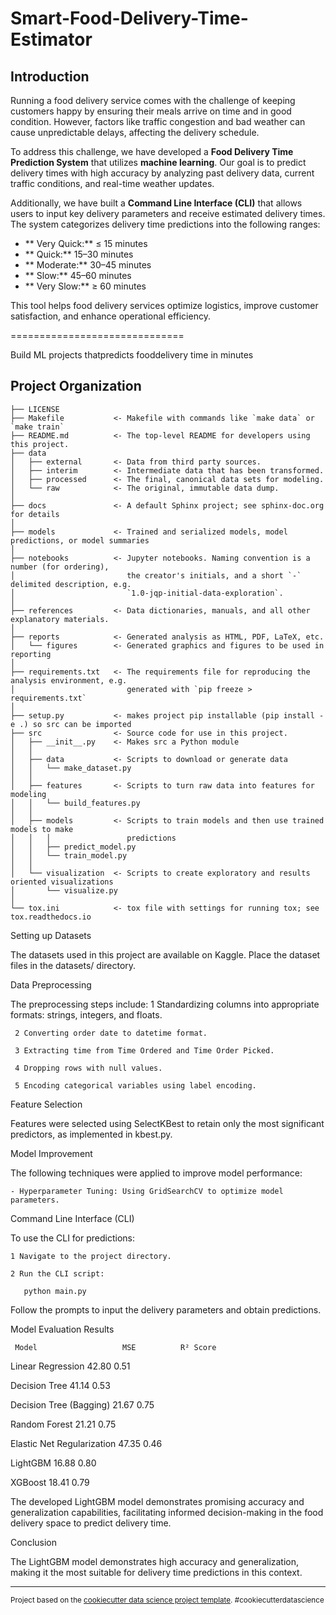 # Smart-Food-Delivery-Time-Estimator

##  Introduction  

Running a food delivery service comes with the challenge of keeping customers happy by ensuring their meals arrive on time and in good condition. However, factors like traffic congestion and bad weather can cause unpredictable delays, affecting the delivery schedule.  

To address this challenge, we have developed a **Food Delivery Time Prediction System** that utilizes **machine learning**. Our goal is to predict delivery times with high accuracy by analyzing past delivery data, current traffic conditions, and real-time weather updates.  

Additionally, we have built a **Command Line Interface (CLI)** that allows users to input key delivery parameters and receive estimated delivery times. The system categorizes delivery time predictions into the following ranges:  

- ** Very Quick:** ≤ 15 minutes  
- ** Quick:** 15–30 minutes  
- ** Moderate:** 30–45 minutes  
- ** Slow:** 45–60 minutes  
- ** Very Slow:** ≥ 60 minutes  

This tool helps food delivery services optimize logistics, improve customer satisfaction, and enhance operational efficiency.  


==============================

Build ML projects thatpredicts  fooddelivery time in minutes

Project Organization
------------

    ├── LICENSE
    ├── Makefile           <- Makefile with commands like `make data` or `make train`
    ├── README.md          <- The top-level README for developers using this project.
    ├── data
    │   ├── external       <- Data from third party sources.
    │   ├── interim        <- Intermediate data that has been transformed.
    │   ├── processed      <- The final, canonical data sets for modeling.
    │   └── raw            <- The original, immutable data dump.
    │
    ├── docs               <- A default Sphinx project; see sphinx-doc.org for details
    │
    ├── models             <- Trained and serialized models, model predictions, or model summaries
    │
    ├── notebooks          <- Jupyter notebooks. Naming convention is a number (for ordering),
    │                         the creator's initials, and a short `-` delimited description, e.g.
    │                         `1.0-jqp-initial-data-exploration`.
    │
    ├── references         <- Data dictionaries, manuals, and all other explanatory materials.
    │
    ├── reports            <- Generated analysis as HTML, PDF, LaTeX, etc.
    │   └── figures        <- Generated graphics and figures to be used in reporting
    │
    ├── requirements.txt   <- The requirements file for reproducing the analysis environment, e.g.
    │                         generated with `pip freeze > requirements.txt`
    │
    ├── setup.py           <- makes project pip installable (pip install -e .) so src can be imported
    ├── src                <- Source code for use in this project.
    │   ├── __init__.py    <- Makes src a Python module
    │   │
    │   ├── data           <- Scripts to download or generate data
    │   │   └── make_dataset.py
    │   │
    │   ├── features       <- Scripts to turn raw data into features for modeling
    │   │   └── build_features.py
    │   │
    │   ├── models         <- Scripts to train models and then use trained models to make
    │   │   │                 predictions
    │   │   ├── predict_model.py
    │   │   └── train_model.py
    │   │
    │   └── visualization  <- Scripts to create exploratory and results oriented visualizations
    │       └── visualize.py
    │
    └── tox.ini            <- tox file with settings for running tox; see tox.readthedocs.io

Setting up Datasets

The datasets used in this project are available on Kaggle. Place the dataset files in the datasets/ directory.

Data Preprocessing

The preprocessing steps include:
     1 Standardizing columns into appropriate formats: strings, integers, and floats.
     
     2 Converting order date to datetime format.
     
     3 Extracting time from Time Ordered and Time Order Picked.
     
     4 Dropping rows with null values.
     
     5 Encoding categorical variables using label encoding.
     

Feature Selection

Features were selected using SelectKBest to retain only the most significant predictors, as implemented in kbest.py.

Model Improvement

The following techniques were applied to improve model performance:

    - Hyperparameter Tuning: Using GridSearchCV to optimize model parameters.
    
Command Line Interface (CLI)

To use the CLI for predictions:

    1 Navigate to the project directory.
    
    2 Run the CLI script:
    
       python main.py
       
Follow the prompts to input the delivery parameters and obtain predictions.

Model Evaluation Results

     Model	                 MSE	      R² Score
     
Linear Regression	          42.80	        0.51

Decision Tree	              41.14	        0.53

Decision Tree (Bagging)   	21.67	        0.75

Random Forest	              21.21        	0.75

Elastic Net Regularization	47.35	        0.46

LightGBM	                  16.88	        0.80

XGBoost                    	18.41	        0.79


The developed LightGBM model demonstrates promising accuracy and generalization capabilities, facilitating informed decision-making in the food delivery space to predict delivery time.

Conclusion

The LightGBM model demonstrates high accuracy and generalization, making it the most suitable for delivery time predictions in this context.


--------

<p><small>Project based on the <a target="_blank" href="https://drivendata.github.io/cookiecutter-data-science/">cookiecutter data science project template</a>. #cookiecutterdatascience</small></p>
